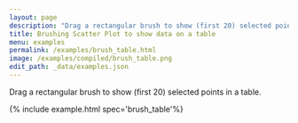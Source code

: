 ```yaml
---
layout: page
description: "Drag a rectangular brush to show (first 20) selected points in a table."
title: Brushing Scatter Plot to show data on a table
menu: examples
permalink: /examples/brush_table.html
image: /examples/compiled/brush_table.png
edit_path: _data/examples.json
---
```


Drag a rectangular brush to show (first 20) selected points in a table.

{% include example.html spec='brush_table'%}
